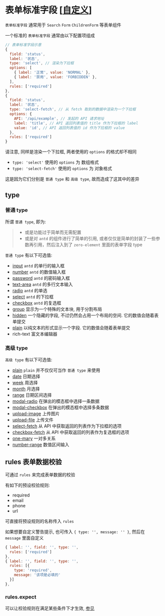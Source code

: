 # 表单标准字段 [[自定义](./自定义表单field.md)]

`表单标准字段` 通常用于 `Search` `Form` `ChildrenForm` 等表单组件

一个标准的 `表单标准字段` 通常由以下配置项组成

```javascript
// 表单标准字段示意
{
  field: 'status',
  label: '状态',
  type: 'select', // 渲染为下拉框
  options: [
    { label: '正常', value: 'NORMAL' },
    { label: '禁用', value: 'FORBIDDEN' },
  ],
  rules: ['required']
},
{
  field: 'status',
  label: '状态',
  type: 'select-fetch', // 从 fetch 取到的数据中渲染为一个下拉框
  options: {
    API: '/api/example', // 发起的 API 请求地址
    label: 'title', // API 返回列表值的 title 作为下拉框的 label
    value: 'id', // API 返回列表值的 id 作为下拉框的 value
  },
  rules: ['required']
}
```

请注意, 同样是渲染一个下拉框, 两者使用的 `options` 的格式却不相同

- `type: 'select'` 使用的 `options` 为 数组格式
- `type: 'select-fetch'` 使用的 `options` 为 对象格式

这是因为它们分别是 `普通 type` 和 `高级 type`, 故而造成了这其中的差异

## type

### 普通 type

所谓 `普通 type`, 即为:

> - 或是功能过于简单而无需配置
> - 或是对 `antd` 的组件进行了简单的引用, 或者仅仅是简单的封装了一些参数再引用，然后注入到了 `zero-element` 里面的表单字段 type

`普通 type` 有以下可选值:

- [input](./common.md#props) `antd` 的单行的输入框
- [number](./common.md#props) `antd` 的数值输入框
- [password](./common.md#props) `antd` 的密码输入框
- [text-area](./common.md#props) `antd` 的多行文本输入
- [radio](./common.md#options) `antd` 的单选
- [select](./common.md#options) `antd` 的下拉框
- [checkbox](./common.md#options) `antd` 的复选框
- [group](./common.md#value) 显示为一个特殊的文本块, 用于分割布局
- [hidden](./common.md#value) 一个隐藏的字段, 不过仍然会占用一个布局的空间. 它的数值会随着表单提交
- [plain](./common.md#value) 以纯文本的形式显示一个字段. 它的数值会随着表单提交
- rich-text 富文本编辑器

### 高级 type

`高级 type` 有以下可选值:

- [plain](./plain.md) `plain` 并不仅仅可当作 `普通 type` 来使用
- [date](./date.md) 日期选择
- [week](./date.md) 周选择
- [month](./date.md) 月选择
- [range](./range.md) 日期区间选择
- [modal-radio](./modal-radio.md) 在弹出的模态框中选择一条数据
- [modal-checkbox](./modal-checkbox.md) 在弹出的模态框中选择多条数据
- [upload-image](./upload-image.md) 上传图片
- [upload-file](./upload-file.md) 上传文件
- [select-fetch](./select-fetch.md) 从 API 中获取返回的列表作为下拉框的选项
- [checkbox-fetch](./checkbox-fetch.md) 从 API 中获取返回的列表作为复选框的选项
- [one-mary](./one-mary.md) 一对多关系
- [number-range](./number-range.md) 数值区间输入

## rules 表单数据校验

可通过 `rules` 来完成表单数据的校验

有如下的预设校验规则:

- required
- email
- phone
- url

可直接将预设规则的名称传入 `rules`

如果想要自定义警告提示, 也可传入 `{ type: '', message: '' }`, 然后在 `message` 里面自定义

```javascript
{ label: '', field: '', type: '', 
  rules: ['required']
},
{ label: '', field: '', type: '', 
  rules: [{
    type: 'required',
    message: '该项是必填的'
  }]
},
```

### rules.expect

可以让校验规则在满足某些条件下才生效, [参见](../../expect.md#rules.expect)
